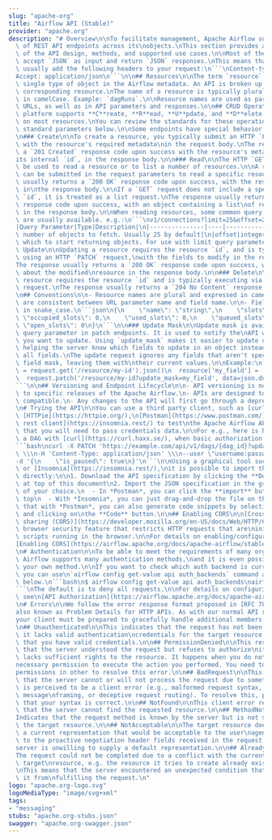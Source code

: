 ```yaml
---
slug: "apache-org"
title: "Airflow API (Stable)"
provider: "apache.org"
description: "# Overview\n\nTo facilitate management, Apache Airflow supports a range\
  \ of REST API endpoints across its\nobjects.\nThis section provides an overview\
  \ of the API design, methods, and supported use cases.\n\nMost of the endpoints\
  \ accept `JSON` as input and return `JSON` responses.\nThis means that you must\
  \ usually add the following headers to your request:\n```\nContent-type: application/json\n\
  Accept: application/json\n```\n\n## Resources\n\nThe term `resource` refers to a\
  \ single type of object in the Airflow metadata. An API is broken up by its\nendpoint's\
  \ corresponding resource.\nThe name of a resource is typically plural and expressed\
  \ in camelCase. Example: `dagRuns`.\n\nResource names are used as part of endpoint\
  \ URLs, as well as in API parameters and responses.\n\n## CRUD Operations\n\nThe\
  \ platform supports **C**reate, **R**ead, **U**pdate, and **D**elete operations\
  \ on most resources.\nYou can review the standards for these operations and their\
  \ standard parameters below.\n\nSome endpoints have special behavior as exceptions.\n\
  \n### Create\n\nTo create a resource, you typically submit an HTTP `POST` request\
  \ with the resource's required metadata\nin the request body.\nThe response returns\
  \ a `201 Created` response code upon success with the resource's metadata, including\n\
  its internal `id`, in the response body.\n\n### Read\n\nThe HTTP `GET` request can\
  \ be used to read a resource or to list a number of resources.\n\nA resource's `id`\
  \ can be submitted in the request parameters to read a specific resource.\nThe response\
  \ usually returns a `200 OK` response code upon success, with the resource's metadata\
  \ in\nthe response body.\n\nIf a `GET` request does not include a specific resource\
  \ `id`, it is treated as a list request.\nThe response usually returns a `200 OK`\
  \ response code upon success, with an object containing a list\nof resources' metadata\
  \ in the response body.\n\nWhen reading resources, some common query parameters\
  \ are usually available. e.g.:\n```\nv1/connections?limit=25&offset=25\n```\n\n\
  |Query Parameter|Type|Description|\n|---------------|----|-----------|\n|limit|integer|Maximum\
  \ number of objects to fetch. Usually 25 by default|\n|offset|integer|Offset after\
  \ which to start returning objects. For use with limit query parameter.|\n\n###\
  \ Update\n\nUpdating a resource requires the resource `id`, and is typically done\
  \ using an HTTP `PATCH` request,\nwith the fields to modify in the request body.\n\
  The response usually returns a `200 OK` response code upon success, with information\
  \ about the modified\nresource in the response body.\n\n### Delete\n\nDeleting a\
  \ resource requires the resource `id` and is typically executing via an HTTP `DELETE`\
  \ request.\nThe response usually returns a `204 No Content` response code upon success.\n\
  \n## Conventions\n\n- Resource names are plural and expressed in camelCase.\n- Names\
  \ are consistent between URL parameter name and field name.\n\n- Field names are\
  \ in snake_case.\n```json\n{\n    \"name\": \"string\",\n    \"slots\": 0,\n   \
  \ \"occupied_slots\": 0,\n    \"used_slots\": 0,\n    \"queued_slots\": 0,\n   \
  \ \"open_slots\": 0\n}\n```\n\n### Update Mask\n\nUpdate mask is available as a\
  \ query parameter in patch endpoints. It is used to notify the\nAPI which fields\
  \ you want to update. Using `update_mask` makes it easier to update objects\nby\
  \ helping the server know which fields to update in an object instead of updating\
  \ all fields.\nThe update request ignores any fields that aren't specified in the\
  \ field mask, leaving them with\ntheir current values.\n\nExample:\n```\n  resource\
  \ = request.get('/resource/my-id').json()\n  resource['my_field'] = 'new-value'\n\
  \  request.patch('/resource/my-id?update_mask=my_field', data=json.dumps(resource))\n\
  ```\n\n## Versioning and Endpoint Lifecycle\n\n- API versioning is not synchronized\
  \ to specific releases of the Apache Airflow.\n- APIs are designed to be backward\
  \ compatible.\n- Any changes to the API will first go through a deprecation phase.\n\
  \n# Trying the API\n\nYou can use a third party client, such as [curl](https://curl.haxx.se/),\
  \ [HTTPie](https://httpie.org/),\n[Postman](https://www.postman.com/) or [the Insomnia\
  \ rest client](https://insomnia.rest/) to test\nthe Apache Airflow API.\n\nNote\
  \ that you will need to pass credentials data.\n\nFor e.g., here is how to pause\
  \ a DAG with [curl](https://curl.haxx.se/), when basic authorization is used:\n\
  ```bash\ncurl -X PATCH 'https://example.com/api/v1/dags/{dag_id}?update_mask=is_paused'\
  \ \\\n-H 'Content-Type: application/json' \\\n--user \"username:password\" \\\n\
  -d '{\n    \"is_paused\": true\n}'\n```\n\nUsing a graphical tool such as [Postman](https://www.postman.com/)\
  \ or [Insomnia](https://insomnia.rest/),\nit is possible to import the API specifications\
  \ directly:\n\n1. Download the API specification by clicking the **Download** button\
  \ at top of this document\n2. Import the JSON specification in the graphical tool\
  \ of your choice.\n  - In *Postman*, you can click the **import** button at the\
  \ top\n  - With *Insomnia*, you can just drag-and-drop the file on the UI\n\nNote\
  \ that with *Postman*, you can also generate code snippets by selecting a request\
  \ and clicking on\nthe **Code** button.\n\n## Enabling CORS\n\n[Cross-origin resource\
  \ sharing (CORS)](https://developer.mozilla.org/en-US/docs/Web/HTTP/CORS)\nis a\
  \ browser security feature that restricts HTTP requests that are\ninitiated from\
  \ scripts running in the browser.\n\nFor details on enabling/configuring CORS, see\n\
  [Enabling CORS](https://airflow.apache.org/docs/apache-airflow/stable/security/api.html).\n\
  \n# Authentication\n\nTo be able to meet the requirements of many organizations,\
  \ Airflow supports many authentication methods,\nand it is even possible to add\
  \ your own method.\n\nIf you want to check which auth backend is currently set,\
  \ you can use\n`airflow config get-value api auth_backends` command as in the example\
  \ below.\n```bash\n$ airflow config get-value api auth_backends\nairflow.api.auth.backend.basic_auth\n\
  ```\nThe default is to deny all requests.\n\nFor details on configuring the authentication,\
  \ see\n[API Authorization](https://airflow.apache.org/docs/apache-airflow/stable/security/api.html).\n\
  \n# Errors\n\nWe follow the error response format proposed in [RFC 7807](https://tools.ietf.org/html/rfc7807)\n\
  also known as Problem Details for HTTP APIs. As with our normal API responses,\n\
  your client must be prepared to gracefully handle additional members of the response.\n\
  \n## Unauthenticated\n\nThis indicates that the request has not been applied because\
  \ it lacks valid authentication\ncredentials for the target resource. Please check\
  \ that you have valid credentials.\n\n## PermissionDenied\n\nThis response means\
  \ that the server understood the request but refuses to authorize\nit because it\
  \ lacks sufficient rights to the resource. It happens when you do not have the\n\
  necessary permission to execute the action you performed. You need to get the appropriate\n\
  permissions in other to resolve this error.\n\n## BadRequest\n\nThis response means\
  \ that the server cannot or will not process the request due to something\nthat\
  \ is perceived to be a client error (e.g., malformed request syntax, invalid request\
  \ message\nframing, or deceptive request routing). To resolve this, please ensure\
  \ that your syntax is correct.\n\n## NotFound\n\nThis client error response indicates\
  \ that the server cannot find the requested resource.\n\n## MethodNotAllowed\n\n\
  Indicates that the request method is known by the server but is not supported by\
  \ the target resource.\n\n## NotAcceptable\n\nThe target resource does not have\
  \ a current representation that would be acceptable to the user\nagent, according\
  \ to the proactive negotiation header fields received in the request, and the\n\
  server is unwilling to supply a default representation.\n\n## AlreadyExists\n\n\
  The request could not be completed due to a conflict with the current state of the\
  \ target\nresource, e.g. the resource it tries to create already exists.\n\n## Unknown\n\
  \nThis means that the server encountered an unexpected condition that prevented\
  \ it from\nfulfilling the request.\n"
logo: "apache.org-logo.svg"
logoMediaType: "image/svg+xml"
tags:
- "messaging"
stubs: "apache.org-stubs.json"
swagger: "apache.org-swagger.json"
---
```

